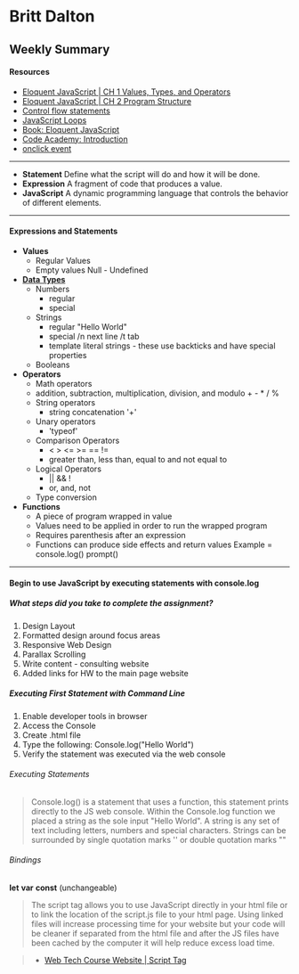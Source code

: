 # Britt Dalton #

## Weekly Summary ##

#### Resources ####

* [Eloquent JavaScript | CH 1 Values, Types, and Operators](https://eloquentjavascript.net/01_values.html)
* [Eloquent JavaScript | CH 2 Program Structure](https://eloquentjavascript.net/02_program_structure.html)
* [Control flow statements](https://developer.mozilla.org/en-US/docs/Web/JavaScript/Guide/Control_flow_and_error_handling)
* [JavaScript Loops](https://developer.mozilla.org/en-US/docs/Web/JavaScript/Guide/Loops_and_iteration)
* [Book: Eloquent JavaScript](https://www.amazon.com/Eloquent-JavaScript-3rd-Introduction-Programming/dp/1593279507/ref=dp_ob_title_bk)
* [Code Academy: Introduction](https://www.codecademy.com/courses/introduction-to-javascript/lessons/introduction-to-javascript/exercises/intro?action=resume_content_item)
* [onclick event](https://www.w3schools.com/jsref/event_onclick.asp)
---
* **Statement** Define what the script will do and how it will be done.
* **Expression** A fragment of code that produces a value.
* **JavaScript** A dynamic programming language that controls the behavior of different elements.
---
#### Expressions and Statements ####

* **Values**
  * Regular Values
  * Empty values
    Null - Undefined
* **[Data Types](https://montana-media-arts.github.io/441-web-tech-Spring2020-course/modules/week-3/types-values/)**  
  * Numbers
    * regular
    * special
  * Strings
    * regular "Hello World"
    * special /n next line /t tab
    * template literal strings - these use backticks and have special properties
  * Booleans
* **Operators**
  *  Math operators
    * addition, subtraction, multiplication, division, and modulo + - * / %
  * String operators
    * string concatenation '+'
  * Unary operators
    * 'typeof'
  * Comparison Operators
    * < > <= >= == !=
    * greater than, less than, equal to and not equal to
  * Logical Operators
    * ||  &&  !
    * or, and, not
  * Type conversion
* **Functions**
  * A piece of program wrapped in value
  * Values need to be applied in order to run the wrapped program
  * Requires parenthesis after an expression
  * Functions can produce side effects and return values
      Example = console.log()   prompt()
---
#### Begin to use JavaScript by executing statements with console.log ####


##### What steps did you take to complete the assignment? #####
1. Design Layout
2. Formatted design around focus areas
3. Responsive Web Design
4. Parallax Scrolling
5. Write content - consulting website
6. Added links for HW to the main page website

##### Executing First Statement with Command Line #####
1. Enable developer tools in browser
2. Access the Console
3. Create .html file
3. Type the following: Console.log("Hello World")
4. Verify the statement was executed via the web console


###### Executing Statements ######
>Console.log() is a statement that uses a function, this statement prints directly to the JS web console. Within the Console.log function we placed a string as the sole input "Hello World". A string is any set of text including letters, numbers and special characters. Strings can be surrounded by single quotation marks '' or double quotation marks ""


###### Bindings ######

**let**
**var**
**const**  (unchangeable)

>The script tag <script> </script> allows you to use JavaScript directly in your html file or to link the location of the script.js file to your html page.
Using linked files will increase processing time for your website but your code will be cleaner if separated from the html file and after the JS files have been cached by the computer it will help reduce excess load time.

> - [Web Tech Course Website | Script Tag](https://montana-media-arts.github.io/441-web-tech-Spring2020-course/modules/week-2/js-in-html/)
